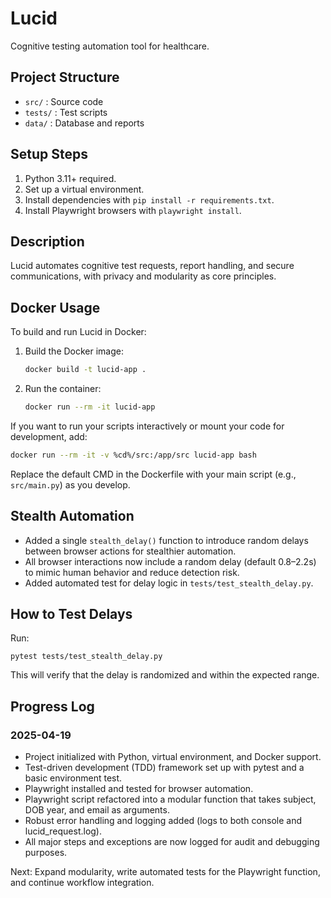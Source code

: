 # Lucid
Cognitive testing automation tool for healthcare.

## Project Structure
- `src/` : Source code
- `tests/` : Test scripts
- `data/` : Database and reports

## Setup Steps
1. Python 3.11+ required.
2. Set up a virtual environment.
3. Install dependencies with `pip install -r requirements.txt`.
4. Install Playwright browsers with `playwright install`.

## Description
Lucid automates cognitive test requests, report handling, and secure communications, with privacy and modularity as core principles.

## Docker Usage

To build and run Lucid in Docker:

1. Build the Docker image:
   ```sh
   docker build -t lucid-app .
   ```
2. Run the container:
   ```sh
   docker run --rm -it lucid-app
   ```

If you want to run your scripts interactively or mount your code for development, add:

```sh
docker run --rm -it -v %cd%/src:/app/src lucid-app bash
```

Replace the default CMD in the Dockerfile with your main script (e.g., `src/main.py`) as you develop.

## Stealth Automation

- Added a single `stealth_delay()` function to introduce random delays between browser actions for stealthier automation.
- All browser interactions now include a random delay (default 0.8–2.2s) to mimic human behavior and reduce detection risk.
- Added automated test for delay logic in `tests/test_stealth_delay.py`.

## How to Test Delays

Run:

```
pytest tests/test_stealth_delay.py
```

This will verify that the delay is randomized and within the expected range.

## Progress Log

### 2025-04-19
- Project initialized with Python, virtual environment, and Docker support.
- Test-driven development (TDD) framework set up with pytest and a basic environment test.
- Playwright installed and tested for browser automation.
- Playwright script refactored into a modular function that takes subject, DOB year, and email as arguments.
- Robust error handling and logging added (logs to both console and lucid_request.log).
- All major steps and exceptions are now logged for audit and debugging purposes.

Next: Expand modularity, write automated tests for the Playwright function, and continue workflow integration.
